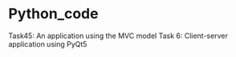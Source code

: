# Python_code
Task45: An application using the MVC model
Task 6: Client-server application using PyQt5
